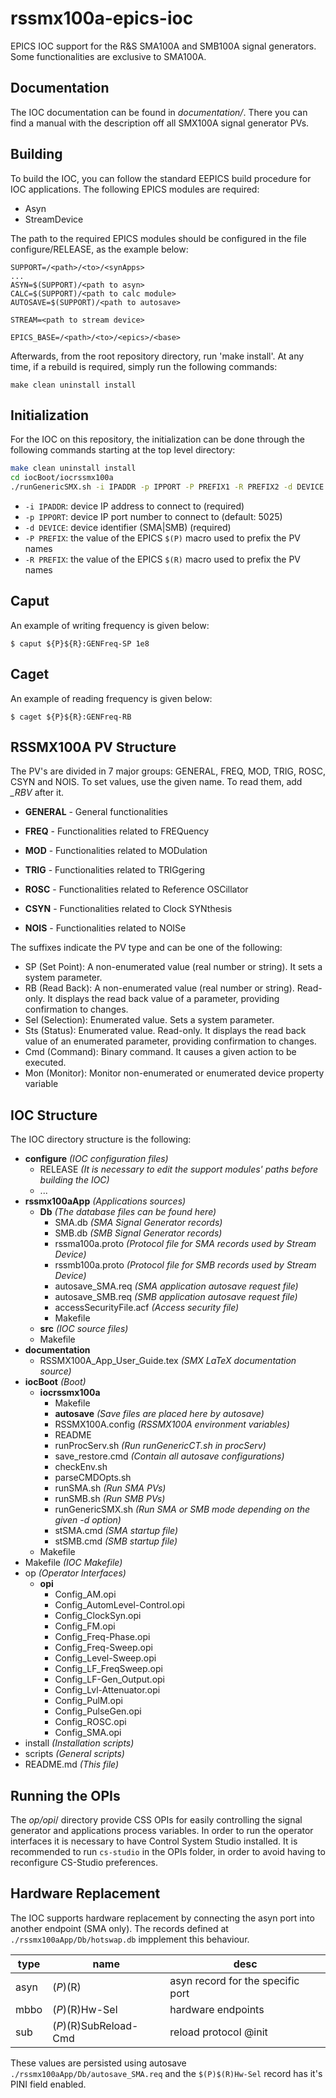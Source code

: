 # rssmx100a-epics-ioc

EPICS IOC support for the R&S SMA100A and SMB100A signal generators. Some functionalities are exclusive to SMA100A.

## Documentation

The IOC documentation can be found in *documentation/*. There you can find a manual with the description off all SMX100A signal generator PVs.

## Building

To build the IOC, you can follow the standard EEPICS build procedure for IOC applications. The following EPICS modules are required:

- Asyn
- StreamDevice

The path to the required EPICS modules should be configured in the file configure/RELEASE, as the example below:

```
SUPPORT=/<path>/<to>/<synApps>
...
ASYN=$(SUPPORT)/<path to asyn>
CALC=$(SUPPORT)/<path to calc module>
AUTOSAVE=$(SUPPORT)/<path to autosave>

STREAM=<path to stream device>

EPICS_BASE=/<path>/<to>/<epics>/<base>
```

Afterwards, from the root repository directory, run 'make install'. At any time, if a rebuild is required, simply run the following commands:

```command
make clean uninstall install
```

## Initialization

For the IOC on this repository, the initialization can be done through
the following commands starting at the top level directory:

```sh
make clean uninstall install
cd iocBoot/iocrssmx100a
./runGenericSMX.sh -i IPADDR -p IPPORT -P PREFIX1 -R PREFIX2 -d DEVICE
```

- `-i IPADDR`: device IP address to connect to (required)
- `-p IPPORT`: device IP port number to connect to (default: 5025)
- `-d DEVICE`: device identifier (SMA|SMB) (required)
- `-P PREFIX`: the value of the EPICS `$(P)` macro used to prefix the PV names
- `-R PREFIX`: the value of the EPICS `$(R)` macro used to prefix the PV names

## Caput

An example of writing frequency is given below:

```
$ caput ${P}${R}:GENFreq-SP 1e8
```

## Caget

An example of reading frequency is given below:

```
$ caget ${P}${R}:GENFreq-RB
```

## RSSMX100A PV Structure

The PV's are divided in 7 major groups: GENERAL, FREQ, MOD,
TRIG, ROSC, CSYN and NOIS. To set values, use the given name. To read
them, add *\_RBV* after it.

- **GENERAL** - General functionalities

- **FREQ** - Functionalities related to FREQuency

- **MOD** - Functionalities related to MODulation

- **TRIG** - Functionalities related to TRIGgering

- **ROSC** - Functionalities related to Reference OSCillator

- **CSYN** - Functionalities related to Clock SYNthesis

- **NOIS** - Functionalities related to NOISe

The suffixes indicate the PV type and can be one of the following:

- SP (Set Point): A non-enumerated value (real number or string). It sets a system parameter.
- RB (Read Back): A non-enumerated value (real number or string). Read-only. It displays the read back value of a parameter, providing confirmation to changes.
- Sel (Selection): Enumerated value. Sets a system parameter.
- Sts (Status): Enumerated value. Read-only. It displays the read back value of an enumerated parameter, providing confirmation to changes.
- Cmd (Command): Binary command. It causes a given action to be executed.
- Mon (Monitor): Monitor non-enumerated or enumerated  device property variable

## IOC Structure

The IOC directory structure is the following:

- **configure** *(IOC configuration files)*
  - RELEASE *(It is necessary to edit the support modules' paths before building the IOC)*
  - ...
- **rssmx100aApp** *(Applications sources)*
  - **Db** *(The database files can be found here)*
    - SMA.db *(SMA Signal Generator records)*
    - SMB.db *(SMB Signal Generator records)*
    - rssma100a.proto *(Protocol file for SMA records used by Stream Device)*
    - rssmb100a.proto *(Protocol file for SMB records used by Stream Device)*
    - autosave_SMA.req *(SMA application autosave request file)*
    - autosave_SMB.req *(SMB application autosave request file)*
    - accessSecurityFile.acf *(Access security file)*
    - Makefile
  - **src** *(IOC source files)*
  - Makefile
- **documentation**
  - RSSMX100A_App_User_Guide.tex *(SMX LaTeX documentation source)*
- **iocBoot** *(Boot)*
  - **iocrssmx100a**
    - Makefile
    - **autosave** *(Save files are placed here by autosave)*
    - RSSMX100A.config *(RSSMX100A environment variables)*
    - README
    - runProcServ.sh *(Run runGenericCT.sh in procServ)*
    - save_restore.cmd *(Contain all autosave configurations)*
    - checkEnv.sh
    - parseCMDOpts.sh
    - runSMA.sh *(Run SMA PVs)*
    - runSMB.sh *(Run SMB PVs)*
    - runGenericSMX.sh *(Run SMA or SMB mode depending on the given -d option)*
    - stSMA.cmd *(SMA startup file)*
    - stSMB.cmd *(SMB startup file)*
  - Makefile
- Makefile *(IOC Makefile)*
- op *(Operator Interfaces)*
  - **opi**
    - Config_AM.opi
    - Config_AutomLevel-Control.opi
    - Config_ClockSyn.opi
    - Config_FM.opi
    - Config_Freq-Phase.opi
    - Config_Freq-Sweep.opi
    - Config_Level-Sweep.opi
    - Config_LF_FreqSweep.opi
    - Config_LF-Gen_Output.opi
    - Config_Lvl-Attenuator.opi
    - Config_PulM.opi
    - Config_PulseGen.opi
    - Config_ROSC.opi
    - Config_SMA.opi
- install *(Installation scripts)*
- scripts *(General scripts)*
- README.md *(This file)*

## Running the OPIs

The *op/opi*/ directory provide CSS OPIs for easily controlling the signal generator and applications process variables. In order to run the operator interfaces it is necessary to have Control System Studio installed. It is recommended to run `cs-studio` in the OPIs folder, in order to avoid having to reconfigure CS-Studio preferences.

## Hardware Replacement

The IOC supports hardware replacement by connecting the asyn port into another endpoint (SMA only).
The records defined at `./rssmx100aApp/Db/hotswap.db` impplement this behaviour.

| type | name                  | desc                              |
| ---- | --------------------- | --------------------------------- |
| asyn | $(P)$(R)              | asyn record for the specific port |
| mbbo | $(P)$(R)Hw-Sel        | hardware endpoints                |
| sub  | $(P)$(R)SubReload-Cmd | reload protocol @init             |

These values are persisted using autosave `./rssmx100aApp/Db/autosave_SMA.req` and the `$(P)$(R)Hw-Sel` record has it's PINI field enabled.
